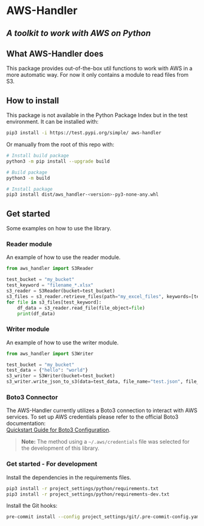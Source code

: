 # AWS-Handler
## _A toolkit to work with AWS on Python_

## What AWS-Handler does

This package provides out-of-the-box util functions to work with AWS in a more automatic way. For now it only contains a module to read files from S3.


## How to install

This package is not available in the Python Package Index but in the test environment. It can be installed with:

```sh
pip3 install -i https://test.pypi.org/simple/ aws-handler
```

Or manually from the root of this repo with:

```sh
# Install build package
python3 -m pip install --upgrade build

# Build package
python3 -m build

# Install package
pip3 install dist/aws_handler-<version>-py3-none-any.whl
```


## Get started

Some examples on how to use the library.

### Reader module

An example of how to use the reader module.

```python
from aws_handler import S3Reader

test_bucket = "my_bucket"
test_keyword = "filename_*.xlsx"
s3_reader = S3Reader(bucket=test_bucket)
s3_files = s3_reader.retrieve_files(path="my_excel_files", keywords=[test_keyword])
for file in s3_files[test_keyword]:
    df_data = s3_reader.read_file(file_object=file)
    print(df_data)
```

### Writer module

An example of how to use the writer module.

```python
from aws_handler import S3Writer

test_bucket = "my_bucket"
test_data = {"hello": "world"}
s3_writer = S3Writer(bucket=test_bucket)
s3_writer.write_json_to_s3(data=test_data, file_name="test.json", file_path="path/path")
```

### Boto3 Connector

The AWS-Handler currently utilizes a Boto3 connection to interact with AWS services. To set up AWS credentials please refer to the official Boto3 documentation:  
[Quickstart Guide for Boto3 Configuration](https://boto3.amazonaws.com/v1/documentation/api/latest/guide/quickstart.html#configuration).

> **Note:** The method using a `~/.aws/credentials` file was selected for the development of this library.


### Get started - For development

Install the dependencies in the requirements files.

```sh
pip3 install -r project_settings/python/requirements.txt
pip3 install -r project_settings/python/requirements-dev.txt
```

Install the Git hooks:

```sh
pre-commit install --config project_settings/git/.pre-commit-config.yaml
```
